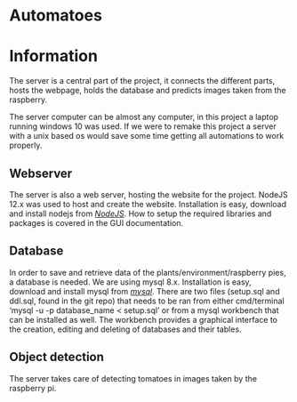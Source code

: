 # Automatoes

# Information

The server is a central part of the project, it connects the different parts, hosts the webpage, holds the database and predicts images taken from the raspberry.

The server computer can be almost any computer, in this project a laptop running windows 10 was used. If we were to remake this project a server with a unix based os would save some time getting all automations to work properly.

## Webserver
The server is also a web server, hosting the website for the project. 
NodeJS 12.x was used to host and create the website.
Installation is easy, download and install nodejs from *[NodeJS](https://www.nodejs.org)*.
How to setup the required libraries and packages is covered in the GUI documentation.

## Database
In order to save and retrieve data of the plants/environment/raspberry pies, a database is needed.
We are using mysql 8.x. Installation is easy, download and install mysql from *[mysql](https://www.mysql.com/downloads/)*. There are two files (setup.sql and ddl.sql, found in the git repo) that needs to be ran from either cmd/terminal ‘mysql -u -p database_name < setup.sql’ or from a mysql workbench that can be installed as well. The workbench provides a graphical interface to the creation, editing and deleting of databases and their tables.

## Object detection
The server takes care of detecting tomatoes in  images taken by the raspberry pi.

